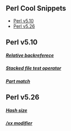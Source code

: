 ## Perl Cool Snippets
- [Perl v5.10](#v510)
- [Perl v5.26](#v526)

## Perl v5.10
##### [Relative backreferece](/v510/relative-backreference.pl)
##### [Stacked file test operator](/v510/stacked-file-test-operator.pl)
##### [Part match](/v510/part-match.pl)

## Perl v5.26
##### [Hash size](/v526/hash-size.pl)
##### [/xx modifier](/v526/regex-xx.pl)
